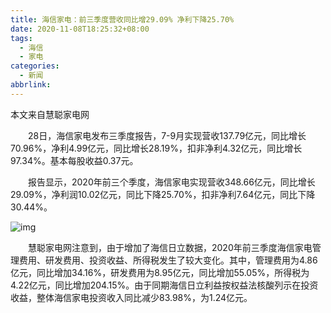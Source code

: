 ```yaml
---
title: 海信家电：前三季度营收同比增29.09% 净利下降25.70%
date: 2020-11-08T18:25:32+08:00
tags:
  - 海信
  - 家电
categories:
  - 新闻
abbrlink:
---
```


本文来自慧聪家电网

　　28日，海信家电发布三季度报告，7-9月实现营收137.79亿元，同比增长70.96%，净利4.99亿元，同比增长28.19%，扣非净利4.32亿元，同比增长97.34%。基本每股收益0.37元。

　　报告显示，2020年前三个季度，海信家电实现营收348.66亿元，同比增长29.09%，净利润10.02亿元，同比下降25.70%，扣非净利7.64亿元，同比下降30.44%。

![img](https://cdn.jsdelivr.net/gh/yakeing/Documentation@main/Hexo/images/4310-kcaeqzy2788130.jpg)

　　慧聪家电网注意到，由于增加了海信日立数据，2020年前三季度海信家电管理费用、研发费用、投资收益、所得税发生了较大变化。其中，管理费用为4.86亿元，同比增加34.16%，研发费用为8.95亿元，同比增加55.05%，所得税为4.22亿元，同比增加204.15%。由于同期海信日立利益按权益法核酸列示在投资收益，整体海信家电投资收入同比减少83.98%，为1.24亿元。